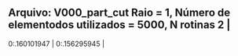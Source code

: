 Arquivo: V000_part_cut
Raio = 1,
Número de elementodos utilizados = 5000,
N rotinas 2 |
-----------------------------------------------------------------------------------
0:.160101947 |
0:.156295945 |
